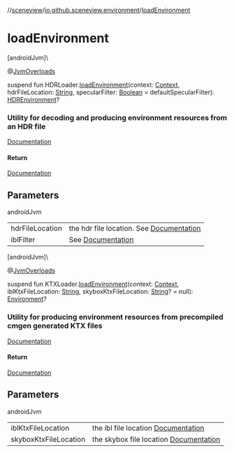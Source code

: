 //[sceneview](../../index.md)/[io.github.sceneview.environment](index.md)/[loadEnvironment](load-environment.md)

# loadEnvironment

[androidJvm]\

@[JvmOverloads](https://kotlinlang.org/api/latest/jvm/stdlib/kotlin.jvm/-jvm-overloads/index.html)

suspend fun HDRLoader.[loadEnvironment](load-environment.md)(context: [Context](https://developer.android.com/reference/kotlin/android/content/Context.html), hdrFileLocation: [String](https://kotlinlang.org/api/latest/jvm/stdlib/kotlin/-string/index.html), specularFilter: [Boolean](https://kotlinlang.org/api/latest/jvm/stdlib/kotlin/-boolean/index.html) = defaultSpecularFilter): [HDREnvironment](-h-d-r-environment/index.md)?

###  Utility for decoding and producing environment resources from an HDR file

[Documentation](create-environment.md)

#### Return

[Documentation](create-environment.md)

## Parameters

androidJvm

| | |
|---|---|
| hdrFileLocation | the hdr file location. See [Documentation](../io.github.sceneview.utils/file-buffer.md) |
| iblFilter | See [Documentation](create-environment.md) |

[androidJvm]\

@[JvmOverloads](https://kotlinlang.org/api/latest/jvm/stdlib/kotlin.jvm/-jvm-overloads/index.html)

suspend fun KTXLoader.[loadEnvironment](load-environment.md)(context: [Context](https://developer.android.com/reference/kotlin/android/content/Context.html), iblKtxFileLocation: [String](https://kotlinlang.org/api/latest/jvm/stdlib/kotlin/-string/index.html), skyboxKtxFileLocation: [String](https://kotlinlang.org/api/latest/jvm/stdlib/kotlin/-string/index.html)? = null): [Environment](-environment/index.md)?

###  Utility for producing environment resources from precompiled cmgen generated KTX files

[Documentation](create-environment.md)

#### Return

[Documentation](create-environment.md)

## Parameters

androidJvm

| | |
|---|---|
| iblKtxFileLocation | the ibl file location [Documentation](../io.github.sceneview.utils/file-buffer.md) |
| skyboxKtxFileLocation | the skybox file location [Documentation](../io.github.sceneview.utils/file-buffer.md) |
